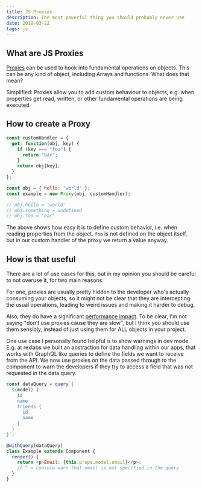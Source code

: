 ```yaml
---
title: JS Proxies
description: The most powerful thing you should probably never use
date: 2019-03-22
tags: js
---
```


## What are JS Proxies

[Proxies](https://developer.mozilla.org/en-US/docs/Web/JavaScript/Reference/Global_Objects/Proxy) can be used to hook into fundamental operations on objects. This can be any kind of object, including Arrays and functions. What does that mean?

Simplified: Proxies allow you to add custom behaviour to objects, e.g. when properties get read, written, or other fundamental operations are being executed.

## How to create a Proxy

```js
const customHandler = {
  get: function(obj, key) {
    if (key === "foo") {
      return "bar";
    }
    return obj[key];
  }
};

const obj = { hello: "world" };
const example = new Proxy(obj, customHandler);

// obj.hello = 'world'
// obj.something = undefined
// obj.foo = 'bar'
```

The above shows how easy it is to define custom behavior, i.e. when reading properties from the object. `foo` is not defined on the object itself, but in our custom handler of the proxy we return a value anyway.

## How is that useful

There are a lot of use cases for this, but in my opinion you should be careful to not overuse it, for two main reasons:

For one, proxies are usually pretty hidden to the developer who's actually consuming your objects, so it might not be clear that they are intercepting the usual operations, leading to weird issues and making it harder to debug.

Also, they do have a significant [performance impact](http://thecodebarbarian.com/thoughts-on-es6-proxies-performance). To be clear, I'm not saying "don't use proxies cause they are slow", but I think you should use them sensibly, instead of just using them for ALL objects in your project.

One use case I personally found helpful is to show warnings in dev mode. E.g. at rexlabs we built an abstraction for data handling within our apps, that works with GraphQL like queries to define the fields we want to receive from the API. We now use proxies on the data passed through to the component to warn the developers if they try to access a field that was not requested in the data query.

```js
const dataQuery = query`{
  ${model} {
    id
    name
    friends {
      id
      name
    }
  }
}`;

@withQuery(dataQuery)
class Example extends Component {
  render() {
    return <p>Email: {this.props.model.email}</p>;
    // ^ = console.warn that email is not specified in the query
  }
}
```
